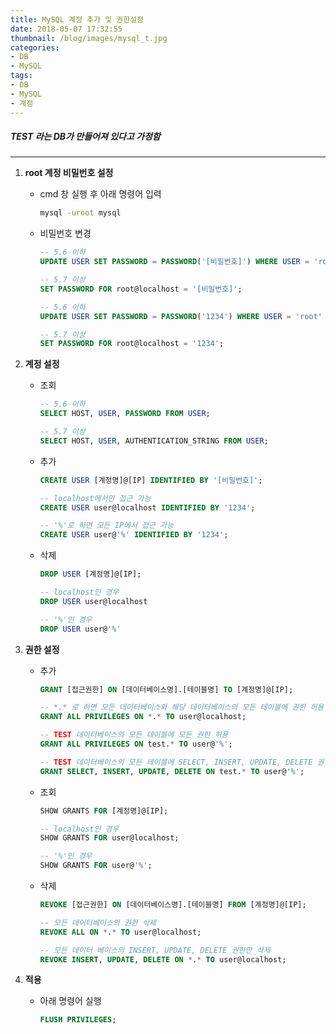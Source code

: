 ```yaml
---
title: MySQL 계정 추가 및 권한설정
date: 2018-05-07 17:32:55
thumbnail: /blog/images/mysql_t.jpg
categories: 
- DB
- MySQL
tags:
- DB
- MySQL
- 계정
---
```

##### *TEST 라는 DB가 만들어져 있다고 가정함*
---

1. **root 계정 비밀번호 설정**
    * cmd 창 실행 후 아래 명령어 입력
        ```bat <small>명령어</small>
        mysql -uroot mysql
        ```
    <!--more-->
    
    * 비밀번호 변경
    
        ```sql <small>명령어</small>
        -- 5.6 이하
        UPDATE USER SET PASSWORD = PASSWORD('[비밀번호]') WHERE USER = 'root'
        
        -- 5.7 이상
        SET PASSWORD FOR root@localhost = '[비밀번호]';
        ```
        ```sql <small>예시</small>
        -- 5.6 이하
        UPDATE USER SET PASSWORD = PASSWORD('1234') WHERE USER = 'root'
        
        -- 5.7 이상
        SET PASSWORD FOR root@localhost = '1234';
        ```
2. **계정 설정**
    * 조회
        ```sql <small>명령어</small>
        -- 5.6 이하
        SELECT HOST, USER, PASSWORD FROM USER;
        
        -- 5.7 이상
        SELECT HOST, USER, AUTHENTICATION_STRING FROM USER;
        ```
    * 추가
        ```sql <small>명령어</small>
        CREATE USER [계정명]@[IP] IDENTIFIED BY '[비밀번호]';
        ```
        ```sql <small>명령어</small>
        -- localhost에서만 접근 가능
        CREATE USER user@localhost IDENTIFIED BY '1234';
        
        -- '%'로 하면 모든 IP에서 접근 가능
        CREATE USER user@'%' IDENTIFIED BY '1234';
        ```
    * 삭제
        ```sql <small>명령어</small>
        DROP USER [계정명]@[IP];
        ```
        ```sql <small>명령어</small>
        -- localhost인 경우
        DROP USER user@localhost
        
        -- '%'인 경우
        DROP USER user@'%' 
        ```
    
3. **권한 설정**
    * 추가
        ```sql <small>명령어</small>
        GRANT [접근권한] ON [데이터베이스명].[테이블명] TO [계정명]@[IP];
        ```
        ```sql <small>명령어</small>
        -- *.* 로 하면 모든 데이터베이스와 해당 데이터베이스의 모든 테이블에 권한 허용 
        GRANT ALL PRIVILEGES ON *.* TO user@localhost;
        
        -- TEST 데이터베이스의 모든 테이블에 모든 권한 허용
        GRANT ALL PRIVILEGES ON test.* TO user@'%';
        
        -- TEST 데이터베이스의 모든 테이블에 SELECT, INSERT, UPDATE, DELETE 권한만 허용
        GRANT SELECT, INSERT, UPDATE, DELETE ON test.* TO user@'%';
        ```
    * 조회
        ```sql <small>명령어</small>
        SHOW GRANTS FOR [계정명]@[IP];
        ```
        ```sql <small>명령어</small>
        -- localhost인 경우
        SHOW GRANTS FOR user@localhost;
        
        -- '%'인 경우
        SHOW GRANTS FOR user@'%';
        ```
    * 삭제
        ```sql <small>명령어</small>
        REVOKE [접근권한] ON [데이터베이스명].[테이블명] FROM [계정명]@[IP];
        ```
        ```sql <small>명령어</small>
        -- 모든 데이터베이스의 권한 삭제 
        REVOKE ALL ON *.* TO user@localhost;
        
        -- 모든 데이터 베이스의 INSERT, UPDATE, DELETE 권한만 삭제
        REVOKE INSERT, UPDATE, DELETE ON *.* TO user@localhost;
        ```
    
4. **적용**
    * 아래 명령어 실행
        ```sql <small>명령어</small>
        FLUSH PRIVILEGES;
        ```
    